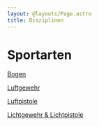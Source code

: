 ```yaml
---
layout: @layouts/Page.astro
title: Disziplinen
---
```

# Sportarten

[Bogen](/bogen/)

[Luftgewehr](/luftgewehr/)

[Luftpistole](/luftpistole/)

[Lichtgewehr & Lichtpistole](/lichtgewehr-pistole/)
